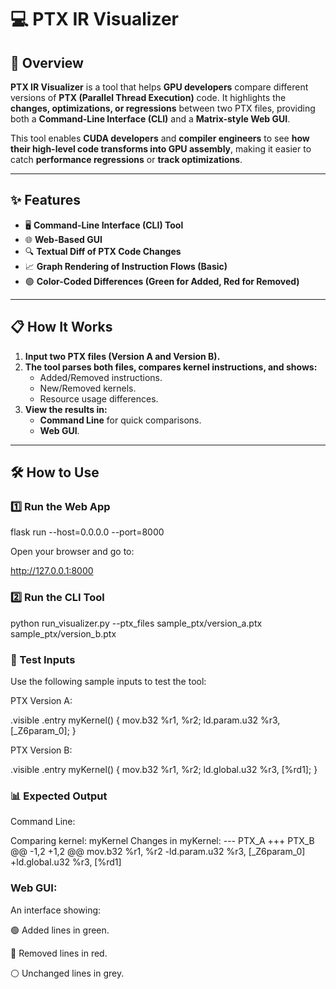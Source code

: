 # 💻 PTX IR Visualizer

## 🚀 Overview
**PTX IR Visualizer** is a tool that helps **GPU developers** compare different versions of **PTX (Parallel Thread Execution)** code. It highlights the **changes, optimizations, or regressions** between two PTX files, providing both a **Command-Line Interface (CLI)** and a **Matrix-style Web GUI**.

This tool enables **CUDA developers** and **compiler engineers** to see **how their high-level code transforms into GPU assembly**, making it easier to catch **performance regressions** or **track optimizations**.

---

## ✨ Features
- 🖥️ **Command-Line Interface (CLI) Tool**
- 🌐 **Web-Based GUI**
- 🔍 **Textual Diff of PTX Code Changes**
- 📈 **Graph Rendering of Instruction Flows (Basic)**
- 🟢 **Color-Coded Differences (Green for Added, Red for Removed)**

---

## 📋 How It Works
1. **Input two PTX files (Version A and Version B).**
2. **The tool parses both files, compares kernel instructions, and shows:**
   - Added/Removed instructions.
   - New/Removed kernels.
   - Resource usage differences.
3. **View the results in:**
   - **Command Line** for quick comparisons.
   - **Web GUI**.

---

## 🛠️ How to Use

### 1️⃣ Run the Web App

flask run --host=0.0.0.0 --port=8000

Open your browser and go to:

http://127.0.0.1:8000

### 2️⃣ Run the CLI Tool

python run_visualizer.py --ptx_files sample_ptx/version_a.ptx sample_ptx/version_b.ptx

### 🧪 Test Inputs

Use the following sample inputs to test the tool:

PTX Version A:

.visible .entry myKernel() {
    mov.b32 %r1, %r2;
    ld.param.u32 %r3, [_Z6param_0];
}

PTX Version B:

.visible .entry myKernel() {
    mov.b32 %r1, %r2;
    ld.global.u32 %r3, [%rd1];
}

### 📊 Expected Output

Command Line:

Comparing kernel: myKernel
Changes in myKernel:
--- PTX_A
+++ PTX_B
@@ -1,2 +1,2 @@
 mov.b32 %r1, %r2
-ld.param.u32 %r3, [_Z6param_0]
+ld.global.u32 %r3, [%rd1]

### Web GUI:

An interface showing:

🟢 Added lines in green.

🔴 Removed lines in red.

⚪ Unchanged lines in grey.
